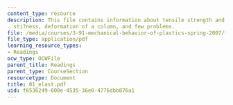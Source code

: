```yaml
---
content_type: resource
description: This file contains information about tensile strength and tensile stress,
  sti?ness, deformation of a column, and few problems.
file: /media/courses/3-91-mechanical-behavior-of-plastics-spring-2007/f6536249600e453536e04776dbb876a1_01_elast.pdf
file_type: application/pdf
learning_resource_types:
- Readings
ocw_type: OCWFile
parent_title: Readings
parent_type: CourseSection
resourcetype: Document
title: 01_elast.pdf
uid: f6536249-600e-4535-36e0-4776dbb876a1
---
```

